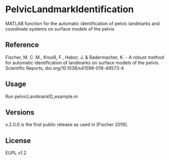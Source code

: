 # PelvicLandmarkIdentification
MATLAB function for the automatic identification of pelvic landmarks and coordinate systems on surface models of the pelvis

## Reference
Fischer, M. C. M., Krooß, F., Habor, J. & Radermacher, K. - A robust method for automatic identification of landmarks on surface models of the pelvis. Scientific Reports, doi.org/10.1038/s41598-019-49573-4

## Usage 
Run pelvicLandmarkID_example.m

## Versions
v.2.0.0 is the first public release as used in [Fischer 2019].

## License
EUPL v1.2